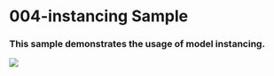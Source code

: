 # 004-instancing Sample

### This sample demonstrates the usage of model instancing.

![](https://i.rawr.dev/sample4-min-2.gif)
